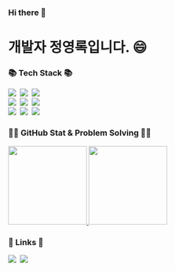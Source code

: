 ### Hi there 👋
<h1> 개발자 정영록입니다. 😄</h1>
<!-- <hr> -->

<h3>📚 Tech Stack 📚</h3>
<p>
  <img src="https://img.shields.io/badge/Java-007396?style=flat-square&logo=Java&logoColor=white"/></a>&nbsp
  <img src="https://img.shields.io/badge/Python-3766AB?style=flat-square&logo=Python&logoColor=white"/></a>&nbsp 
  <img src="https://img.shields.io/badge/Javascript-ffb13b?style=flat-square&logo=javascript&logoColor=white"/></a>&nbsp 
  <br>
  <img src="https://img.shields.io/badge/Spring-6DB33F?style=flat-square&logo=Spring&logoColor=white"/></a>&nbsp
  <img src="https://img.shields.io/badge/SpringBoot-6DB33F?style=flat-square&logo=SpringBoot&logoColor=white"/></a>&nbsp 
  <img src="https://img.shields.io/badge/Mysql-E6B91E?style=flat-square&logo=MySql&logoColor=white"/></a>&nbsp 
  <br>
  <img src="https://img.shields.io/badge/React-2496ED?style=flat-square&logo=React&logoColor=white"/></a>&nbsp 
  <img src="https://img.shields.io/badge/HTML5-D24939?style=flat-square&logo=HTML5&logoColor=white"/></a>&nbsp
  <img src="https://img.shields.io/badge/Vue-11B48A?style=flat-square&logo=Vue&logoColor=white"/></a>&nbsp
</p>

<h3>👩‍💻 GitHub Stat & Problem Solving 👩‍💻</h3>
<p>
  <a href="https://github.com/yryryr96/">
    <img src="https://github-readme-stats-git-masterrstaa-rickstaa.vercel.app/api?username=yryryr96&&show_icons=true&theme=material-palenight&include_all_commits=true&count_private=true" height="160" />
    <img src="http://mazassumnida.wtf/api/v2/generate_badge?boj=evan523" height="160" />
  </a> 
</p>

<h3>🌈 Links 🌈</h3>
<p>
  <a href="https://velog.io/@evan523"><img src="https://img.shields.io/badge/Tech%20Blog-11B48A?style=flat-square&logo=Vimeo&logoColor=white&link=https://velog.io/@hyeinisfree"/></a>&nbsp
  <a href="mailto:jyr4941@gmail.com"><img src="https://img.shields.io/badge/Gmail-d14836?style=flat-square&logo=Gmail&logoColor=white&link=kimhyein7110@gmail.com"/></a>
</p>
